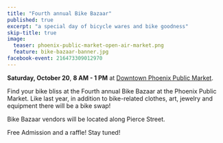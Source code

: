 ```yaml
---
title: "Fourth annual Bike Bazaar"
published: true
excerpt: "a special day of bicycle wares and bike goodness"
skip-title: true
image:
  teaser: phoenix-public-market-open-air-market.png
  feature: bike-bazaar-banner.jpg
facebook-event: 216473309012970
---
```


**Saturday, October 20**, **8 AM - 1 PM** at [Downtown Phoenix Public Market](http://phxpublicmarket.com/openair/).

Find your bike bliss at the Fourth annual Bike Bazaar at the Phoenix Public Market. Like last year, in addition to bike-related clothes, art, jewelry and equipment there will be a bike swap!

Bike Bazaar vendors will be located along Pierce Street.

Free Admission and a raffle! Stay tuned!
